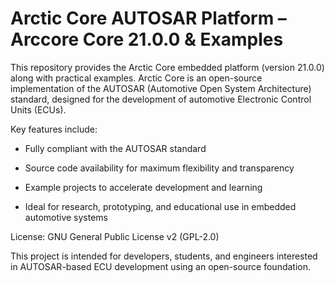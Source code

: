 # Arctic Core AUTOSAR Platform – Arccore Core 21.0.0 & Examples
This repository provides the Arctic Core embedded platform (version 21.0.0) along with practical examples. Arctic Core is an open-source implementation of the AUTOSAR (Automotive Open System Architecture) standard, designed for the development of automotive Electronic Control Units (ECUs).

Key features include:

- Fully compliant with the AUTOSAR standard

- Source code availability for maximum flexibility and transparency

- Example projects to accelerate development and learning

- Ideal for research, prototyping, and educational use in embedded automotive systems

License: GNU General Public License v2 (GPL-2.0)

This project is intended for developers, students, and engineers interested in AUTOSAR-based ECU development using an open-source foundation.

